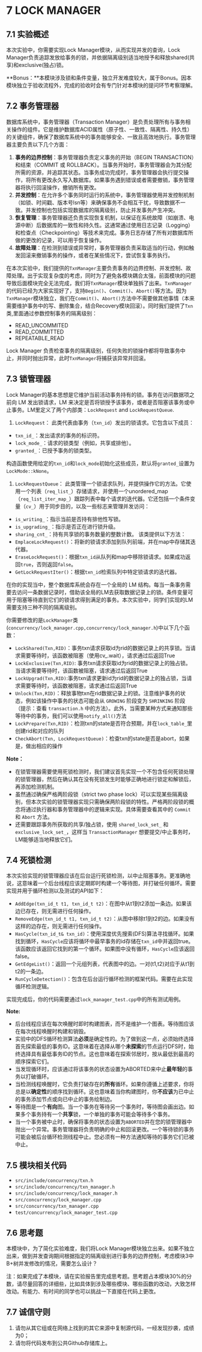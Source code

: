 # 7 LOCK MANAGER



## 7.1 实验概述

本次实验中，你需要实现Lock Manager模块，从而实现并发的查询，Lock Manager负责追踪发放给事务的锁，并依据隔离级别适当地授予和释放shared(共享)和exclusive(独占)锁。

**Bonus：**本模块涉及锁和条件变量，独立开发难度较大，属于Bonus。因本模块独立于验收流程外，完成的验收时会有专门针对本模块的提问环节考察理解。

## 7.2 事务管理器

数据库系统中，事务管理器（Transaction Manager）是负责处理所有与事务相关操作的组件。它是维护数据库ACID属性（原子性、一致性、隔离性、持久性）的关键组件，确保了数据库系统中的事务能够安全、一致且高效地执行。事务管理器主要负责以下几个方面：

1. **事务的边界控制**：事务管理器负责定义事务的开始（BEGIN TRANSACTION）和结束（COMMIT 或 ROLLBACK）。当事务开始时，事务管理器会为其分配所需的资源，并追踪其状态。当事务成功完成时，事务管理器会执行提交操作，将所有更改永久写入数据库。如果事务遇到错误或者需要撤销，事务管理器将执行回滚操作，撤销所有更改。 
2. **并发控制**：在允许多个事务同时运行的系统中，事务管理器使用并发控制机制（如锁、时间戳、版本号lsn等）来确保事务不会相互干扰，导致数据不一致。并发控制也包括实现数据库的隔离级别，防止并发事务产生冲突。 
3. **恢复管理**：事务管理器还负责实现恢复机制，以保证在系统故障（如崩溃、电源中断）后数据库的一致性和持久性。这通常通过使用日志记录（Logging）和检查点（Checkpointing）等技术来完成。事务日志存储了所有对数据库所做的更改的记录，可以用于恢复操作。   
4. **故障处理**：在检测到错误或异常时，事务管理器负责采取适当的行动，例如触发回滚来撤销事务的操作，或者在某些情况下，尝试恢复事务执行。 

在本次实验中，我们提供的`TxnManager`主要负责事务的边界控制、并发控制、故障处理。出于实现复杂度的考虑，同时为了避免各模块耦合太强，前面模块的问题导致后面模块完全无法完成，我们将`TxnManager`模块单独拆了出来。`TxnManager`的代码已经为大家实现好了，支持`Begin()`、`Commit()`、`Abort()`等方法。因为`TxnManager`模块独立，我们在`Commit()`、`Abort()`方法中不需要做其他事情（本来需要维护事务中的写、删除集合，结合Recovery模块回滚）。同时我们提供了`Txn`类,里面通过参数控制事务的隔离级别：

- READ_UNCOMMITED
- READ_COMMITTED
- REPEATABLE_READ

Lock Manager 负责检查事务的隔离级别，任何失败的锁操作都将导致事务中止，并同时抛出异常，此时`TxnManager`将捕获该异常并回滚。

## 7.3 锁管理器

Lock Manager的基本思想是它维护当前活动事务持有的锁。事务在访问数据项之前向 LM 发出锁请求，LM 来决定是否将锁授予该事务，或者是否阻塞该事务或中止事务。LM里定义了两个内部类：`LockRequest` and `LockRequestQueue`.

1. `LockRequest`：
   此类代表由事务（`txn_id`）发出的锁请求。它包含以下成员：

- `txn_id_`：发出请求的事务的标识符。
- `lock_mode_`：请求的锁类型（例如，共享或排他）。
- `granted_`：已授予事务的锁类型。

构造函数使用给定的`txn_id`和`lock_mode`初始化这些成员，默认将`granted_`设置为`LockMode::kNone`。

1. `LockRequestQueue`：
   此类管理一个锁请求队列，并提供操作它的方法。它使用一个列表（`req_list_`）存储请求，并使用一个unordered_map（`req_list_iter_map_`）跟踪列表中每个请求的迭代器。它还包括一个条件变量（`cv_`）用于同步目的，以及一些标志来管理并发访问：

- `is_writing_`：指示当前是否持有排他性写锁。
- `is_upgrading_`：指示是否正在进行锁升级。
- `sharing_cnt_`：持有共享锁的事务数量的整数计数。
  该类提供以下方法：
- `EmplaceLockRequest()`：将新的锁请求添加到队列前端，并在map中存储其迭代器。
- `EraseLockRequest()`：根据`txn_id`从队列和map中移除锁请求。如果成功返回`true`，否则返回`false`。
- `GetLockRequestIter()`：根据`txn_id`检索队列中特定锁请求的迭代器。

在你的实现当中，整个数据库系统会存在一个全局的 LM 结构。每当一条事务需要去访问一条数据记录时，借助该全局的LM去获取数据记录上的锁。条件变量可用于阻塞等待直到它们的锁请求得到满足的事务。本次实验中，同学们实现的LM需要支持三种不同的隔离级别。

你需要修改的是`LockManager`类(`concurrency/lock_manager.cpp,concurrency/lock_manager.h`)中以下几个函数：

-  `LockShared(Txn,RID)`：事务txn请求获取id为rid的数据记录上的共享锁。当请求需要等待时，该函数被阻塞（使用cv_.wait），请求通过后返回True 
- `LockExclusive(Txn,RID)`: 事务txn请求获取id为rid的数据记录上的独占锁。当请求需要等待时，该函数被阻塞，请求通过后返回True 
-  `LockUpgrad(Txn,RID)`:事务txn请求更新id为rid的数据记录上的独占锁，当请求需要等待时，该函数被阻塞，请求通过后返回True 
- `Unlock(Txn,RID)`：释放事物txn在rid数据记录上的锁。注意维护事务的状态，例如该操作中事务的状态可能会从 `GROWING` 阶段变为 `SHRINKING` 阶段（提示：查看 `transaction.h` 中的方法）。此外，当需要某种方式来通知那些等待中的事务，我们可以使用`notify_all()`方法
- `LockPrepare(Txn,RID)`：检测txn的state是否符合预期，并在`lock_table_`里创建rid和对应的队列
- `CheckAbort(Txn, LockRequestQueue)`：检查txn的state是否是abort，如果是，做出相应的操作

**Note：**

- 在锁管理器需要使用死锁检测时，我们建议首先实现一个不包含任何死锁处理的锁管理器，然后在确认其在没有死锁发生时能够正确地进行锁定和解锁后，再添加检测机制。
- 虽然通过确保严格两阶段锁（strict two phase lock）可以实现某些隔离级别，但本次实验的锁管理器实现只需确保两阶段锁的特性。严格两阶段锁的概念将通过执行器和事务管理器中的逻辑来实现。具体需要查看其中的 `Commit` 和 `Abort` 方法。
- 还需要跟踪事务所获取的共享/独占锁，使用 `shared_lock_set_` 和 `exclusive_lock_set_`，这样当 `TransactionManager` 想要提交/中止事务时，LM能够适当地释放它们。

## 7.4 死锁检测

本次实验实现的锁管理器应该在后台运行死锁检测，以中止阻塞事务。更准确地说，这意味着一个后台线程应该定期即时构建一个等待图，并打破任何循环。需要实现并用于循环检测以及测试的API如下：

- `AddEdge(txn_id_t t1, txn_id_t t2)`：在图中从t1到t2添加一条边。如果该边已存在，则无需进行任何操作。
- `RemoveEdge(txn_id_t t1, txn_id_t t2)`：从图中移除t1到t2的边。如果没有这样的边存在，则无需进行任何操作。
- `HasCycle(txn_id_t& txn_id)`：使用深度优先搜索(DFS)算法寻找循环。如果找到循环，`HasCycle`应该将循环中最早事务的id存储在`txn_id`中并返回true。该函数应该返回它找到的第一个循环。如果图中没有循环，`HasCycle`应该返回false。
- `GetEdgeList()`：返回一个元组列表，代表图中的边。一对(t1,t2)对应于从t1到t2的一条边。
- `RunCycleDetection()`：包含在后台运行循环检测的框架代码。需要在此实现循环检测逻辑。

实现完成后，你的代码需要通过`lock_manager_test.cpp`中的所有测试用例。

**Note:**

- 后台线程应该在每次唤醒时即时构建图表，而不是维护一个图表。等待图应该在每次线程唤醒时构建和销毁。
- 实验中的DFS循环检测算法**必须**是确定性的。为了做到这一点，必须始终选择首先探索最低的事务ID。这意味着在选择从哪个**未探索**的节点运行DFS时，始终选择具有最低事务ID的节点。这也意味着在探索邻居时，按从最低到最高的顺序探索它们。
- 当发现循环时，应该通过将该事务的状态设置为ABORTED来中止**最年轻**的事务以打破循环。
- 当检测线程唤醒时，它负责打破存在的**所有**循环。如果你遵循上述要求，你将总是以**确定性**的顺序找到循环。这也意味着当你构建图时，你**不应该**为已中止的事务添加节点或向已中止的事务绘制边。
- 等待图是一个**有向**图。当一个事务在等待另一个事务时，等待图会画出边。如果多个事务持有一个**共享**锁，一个单独的事务可能会等待多个事务。
- 当一个事务被中止时，确保将事务的状态设置为`ABORTED`并在您的锁管理器中抛出一个异常。事务管理器将负责明确的中止和回滚更改。一个等待锁的事务可能会被后台循环检测线程中止。您必须有一种方法通知等待的事务它们已被中止。

## 7.5 模块相关代码

- `src/include/concurrency/txn.h`
- `src/include/concurrency/txn_manager.h`
- `src/include/concurrency/lock_manager.h`
- `src/concurrency/lock_manager.cpp`
- `src/concurrency/txn_manager.cpp`
- `test/concurrency/lock_manager_test.cpp`

## 7.6 思考题

本模块中，为了简化实验难度，我们将Lock Manager模块独立出来。如果不独立出来，做到并发查询期间根据指定的隔离级别进行事务的边界控制，考虑模块3中B+树并发修改的情况，需要怎么设计？

注：如果完成了本模块，请在实验报告里完成思考题。思考题占本模块30%的分数，请尽量回答的详细些，比如具体到涉及哪些模块、哪些函数的改动，大致怎样改动。有能力、有时间的同学也可以挑战一下直接在代码上更改。

## 7.7 诚信守则

1. 请勿从其它组或在网络上找到的其它来源中复制源代码，一经发现抄袭，成绩为0；
2. 请勿将代码发布到公共Github存储库上。